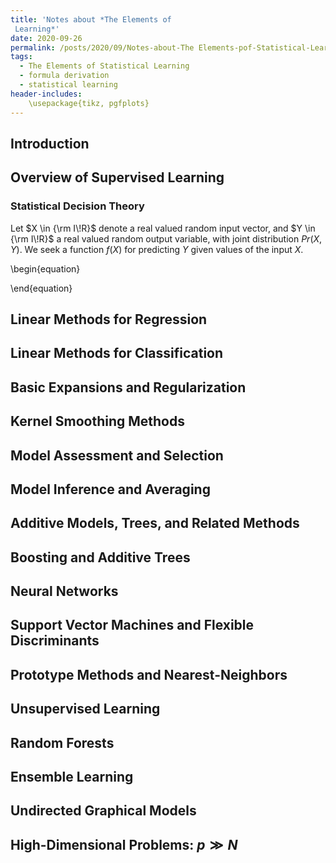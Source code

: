 ```yaml
---
title: 'Notes about *The Elements of 
 Learning*'
date: 2020-09-26
permalink: /posts/2020/09/Notes-about-The Elements-pof-Statistical-Learning/
tags:
  - The Elements of Statistical Learning
  - formula derivation
  - statistical learning
header-includes:
    \usepackage{tikz, pgfplots}
---
```


## Introduction

## Overview of Supervised Learning

### Statistical Decision Theory

Let $X \in {\rm I\!R}$ denote a real valued random input vector, and $Y \in {\rm I\!R}$ a real valued random output variable, with joint distribution $Pr(X, Y)$. We seek a function $f(X)$ for predicting $Y$ given values of the input $X$.

\begin{equation}

\end{equation}

## Linear Methods for Regression

## Linear Methods for Classification

## Basic Expansions and Regularization

## Kernel Smoothing Methods

## Model Assessment and Selection

## Model Inference and Averaging

## Additive Models, Trees, and Related Methods

## Boosting and Additive Trees

## Neural Networks

## Support Vector Machines and Flexible Discriminants

## Prototype Methods and Nearest-Neighbors

## Unsupervised Learning

## Random Forests

## Ensemble Learning

## Undirected Graphical Models

## High-Dimensional Problems: $p \gg N$